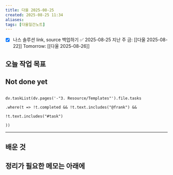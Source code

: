 ```yaml
---
title: 다울 2025-08-25
created: 2025-08-25 11:34
aliases: 
tags: [다울일간노트]
---
```


- [x] 나스 솔루션 link, source 백업하기 ✅ 2025-08-25
지난 주 금: [[다울 2025-08-22]]
Tomorrow: [[다울 2025-08-26]] 




## 오늘 작업 목표



## Not done yet

```dataviewjs

dv.taskList(dv.pages('-"3. Resource/Templates"').file.tasks

.where(t => !t.completed && !t.text.includes("@frank") &&

!t.text.includes("#task")

))

```

---

## 배운 것




## 정리가 필요한 메모는 아래에



